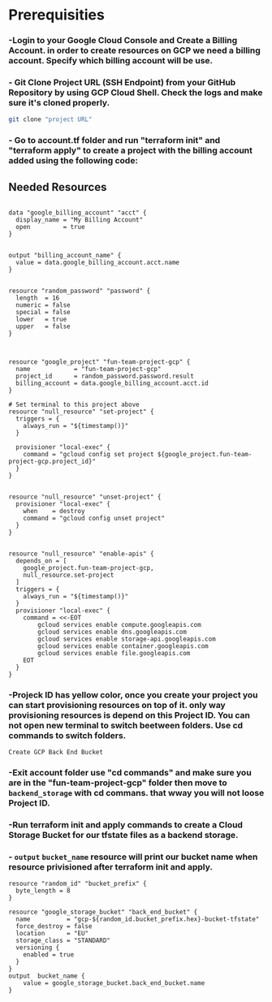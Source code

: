 # Prerequisities


### -Login to your Google Cloud Console and Create a Billing Account. in order to create resources on GCP we need a billing account. Specify which billing account will be use.

### - Git Clone Project URL (SSH Endpoint) from your GitHub Repository by using GCP Cloud Shell. Check the logs and make sure it's cloned properly.

```bash
git clone "project URL"
```

### - Go to account.tf folder and run "terraform init" and "terraform apply" to create a project with the billing account added using the following code:


## Needed Resources

```

data "google_billing_account" "acct" {
  display_name = "My Billing Account"
  open         = true
}


output "billing_account_name" {
  value = data.google_billing_account.acct.name
}


resource "random_password" "password" {
  length  = 16
  numeric = false
  special = false
  lower   = true
  upper   = false
}



resource "google_project" "fun-team-project-gcp" {
  name            = "fun-team-project-gcp"
  project_id      = random_password.password.result
  billing_account = data.google_billing_account.acct.id
}

# Set terminal to this project above
resource "null_resource" "set-project" {
  triggers = {
    always_run = "${timestamp()}"
  }

  provisioner "local-exec" {
    command = "gcloud config set project ${google_project.fun-team-project-gcp.project_id}"
  }
}


resource "null_resource" "unset-project" {
  provisioner "local-exec" {
    when    = destroy
    command = "gcloud config unset project"
  }
}


resource "null_resource" "enable-apis" {
  depends_on = [
    google_project.fun-team-project-gcp,
    null_resource.set-project
  ]
  triggers = {
    always_run = "${timestamp()}"
  }
  provisioner "local-exec" {
    command = <<-EOT
        gcloud services enable compute.googleapis.com
        gcloud services enable dns.googleapis.com
        gcloud services enable storage-api.googleapis.com
        gcloud services enable container.googleapis.com
        gcloud services enable file.googleapis.com
    EOT
  }
}
```

### -Projeck ID has yellow color, once you create your project you can start provisioning resources on top of it. only way provisioning resources is depend on this Project ID. You can not open new terminal to switch beetween folders. Use cd commands to switch folders. 

```
Create GCP Back End Bucket
```
### -Exit account folder use "cd commands" and make sure you are in the "fun-team-project-gcp" folder then move to ```backend_storage``` with cd commans. that wway you will not loose Project ID.

### -Run terraform init and apply commands to create a Cloud Storage Bucket for our tfstate files as a backend storage.

### - ```output``` ```bucket_name``` resource will print our bucket name when resource privisioned after terraform init and apply.

```
resource "random_id" "bucket_prefix" {
  byte_length = 8
}

resource "google_storage_bucket" "back_end_bucket" {
  name          = "gcp-${random_id.bucket_prefix.hex}-bucket-tfstate"
  force_destroy = false
  location      = "EU"
  storage_class = "STANDARD"
  versioning {
    enabled = true
  }
}
output  bucket_name {
    value = google_storage_bucket.back_end_bucket.name
}

```
